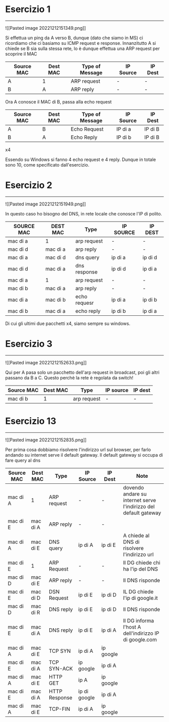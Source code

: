 # Esercizio 1
---
![[Pasted image 20221212151349.png]]

Si effettua un ping da A verso B, dunque (dato che siamo in MS) ci ricordiamo che ci basiamo su ICMP request e response.
Innanzitutto A si chiede se B sia sulla stessa rete, lo è dunque effettua una ARP request per scoprire il MAC

| Source MAC | Dest MAC | Type of Message | IP Source | IP Dest |
| ---------- | -------- | --------------- | --------- | ------- |
| A          | 1        | ARP request     | -         | -       |
| B          | A        | ARP reply       | -         | -        |

Ora A conosce il MAC di B, passa alla echo request

| Source MAC | Dest MAC | Type of Message | IP Source | IP Dest |
| ---------- | -------- | --------------- | --------- | ------- |
| A          | B        | Echo Request    | IP di a   | IP di B |
| B          | A        | Echo Reply      | IP di b   | IP di B        |
x4

Essendo su Windows si fanno 4 echo request e 4 reply.
Dunque in totale sono 10, come specificato dall'esercizio.


# Esercizio 2
---
![[Pasted image 20221212151949.png]]

In questo caso ho bisogno del DNS, in rete locale che conosce l'IP di polito.

| SOURCE MAC | DEST MAC | Type         | IP SOURCE | IP DEST |
| ---------- | -------- | ------------ | --------- | ------- |
| mac di a   | 1        | arp request  | -         | -       |
| mac di d   | mac di a | arp reply    | -         | -       |
| mac di a   | mac di d | dns query    | ip di a   | ip di d |
| mac di d   | mac di a | dns response | ip di d   | ip di a |
| mac di a   | 1        | arp request  | -         | -       |
| mac di b   | mac di a | arp reply    | -         | -       |
| mac di a   | mac di b | echo requesr | ip di a   | ip di b |
| mac di b   | mac di a | echo reply   | ip di b   | ip di a        |
Di cui gli ultimi due pacchetti x4, siamo sempre su windows.


# Esercizio 3
---
![[Pasted image 20221212152633.png]]

Qui per A pasa solo un pacchetto dell'arp request in broadcast, poi gli altri passano da B a C.
Questo perchè la rete è regolata da switch!

| Source MAC | Dest MAC | Type        | IP source | IP dest |
| ---------- | -------- | ----------- | --------- | ------- |
| mac di b   | 1        | arp request | -         | -        |


# Esercizio 13
---
![[Pasted image 20221212152835.png]]

Per prima cosa dobbiamo risolvere l'indirizzo url sul browser, per farlo andando su internet serve il default gateway.
Il default gateway si occupa di fare query al dns

| Source MAC | Dest MAC | Type          | IP Source    | IP Dest   | Note                                                             |
| ---------- | -------- | ------------- | ------------ | --------- | ---------------------------------------------------------------- |
| mac di A   | 1        | ARP request   | -            | -         | dovendo andare su internet serve l'indirizzo del default gateway |
| mac di E   | mac di A | ARP reply     | -            | -         |                                                                  |
| mac di A   | mac di E | DNS query     | ip di A      | ip di E   | A chiede al DNS di risolvere l'indirizzo url                     |
| mac di E   | 1        | ARP Request   | -            | -         | Il DG chiede chi ha l'ip del DNS                                 |
| mac di D   | mac di E | ARP reply     | -            | -         | Il DNS risponde                                                  |
| mac di E   | mac di D | DSN Request   | ip di E      | ip di D   | IL DG chiede l'ip di google.it                                   |
| mac di D   | mac di R | DNS reply     | ip di E      | ip di D   | Il DNS risponde                                                  |
| mac di E   | mac di A | DNS reply     | ip di E      | ip di A   | Il DG informa l'host A dell'indirizzo IP di google.com           |
| mac di A   | mac di E | TCP SYN       | ip di A      | ip google |                                                                  |
| mac di E   | mac di A | TCP SYN-ACK   | ip google    | ip di A   |                                                                  |
| mac di A   | mac di E | HTTP GET      | ip A         | ip google |                                                                  |
| mac di E   | mac di A | HTTP Response | ip di google | ip di A   |                                                                  |
| mac di A   | mac di E | TCP-FIN       | ip di A      | ip google          |                                                                  |


